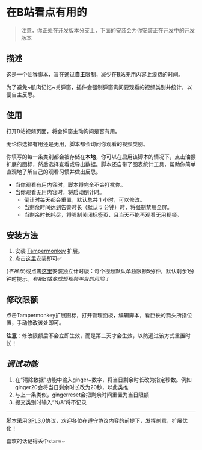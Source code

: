 # 在B站看点有用的

> 注意，你正处在开发版本分支上，下面的安装会为你安装正在开发中的开发版本

## 描述

这是一个油猴脚本，旨在通过**自主**限制，减少在B站无用内容上浪费的时间。

为了避免~肌肉记忆~关弹窗，插件会强制弹窗询问要观看的视频类别并统计，以便自主反思。

## 使用

打开B站视频页面，将会弹窗主动询问是否有用。

无论你选择有用还是无用，脚本都会询问你观看的视频类别。

你填写的每一条类别都会被存储在**本地**，你可以在启用该脚本的情况下，点击油猴扩展的图标，然后选择查看或导出数据。脚本还自带了图表统计工具，帮助你简单直观地了解自己的观看习惯并做出反思。

- 当你观看有用内容时，脚本将完全不会打扰你。
- 当你观看无用内容时，将启动倒计时。
  - 倒计时每天都会重置，默认总共 1 小时，可以修改。
  - 当剩余时间达到告警时长（默认 5 分钟）时，将强制禁用全屏。
  - 当剩余时长耗尽，将强制关闭标签页，且当天不能再观看无用视频。

## 安装方法

1. 安装 [Tampermonkey](https://www.tampermonkey.net/) 扩展。
2. 点击[这里](https://github.com/ABitGinger/BiLimit/raw/dev/%E5%9C%A8B%E7%AB%99%E7%9C%8B%E7%82%B9%E6%9C%89%E7%94%A8%E7%9A%84.user.js)安装即可✅

(*不推荐*)或点击[这里](https://github.com/ABitGinger/BiLimit/raw/main/%E5%9C%A8B%E7%AB%99%E7%9C%8B%E7%82%B9%E6%9C%89%E7%94%A8%E7%9A%84(%E7%8B%AC%E7%AB%8B%E8%AE%A1%E6%97%B6)-0.1.user.js)安装独立计时版：每个视频默认单独限额5分钟，默认剩余1分钟时提示。*有把B站变成短视频平台的风险！*

## 修改限额

点击Tampermonkey扩展图标，打开管理面板，编辑脚本，看巨长的箭头所指位置，手动修改该处即可。

**注意**：修改限额后不会立即生效，而是第二天才会生效，以防通过该方式重置时长！

## *调试功能*

1. 在“清除数据”功能中输入ginger+数字，将当日剩余时长改为指定秒数。例如ginger20会将当日剩余时长改为20秒，以此类推
2. 与上一条类似，gingerreset会把剩余时间重置为当日限额
3. 提交类别时输入“N/A”将不记录

---

脚本采用[GPL3.0](https://www.gnu.org/licenses/gpl-3.0.zh-cn.html#license-text)协议，欢迎各位在遵守协议内容的前提下，发挥创意，扩展优化！

喜欢的话记得丢个star⭐~
